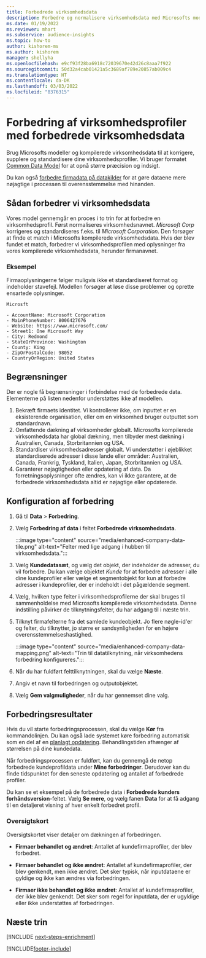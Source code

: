```yaml
---
title: Forbedrede virksomhedsdata
description: Forbedre og normalisere virksomhedsdata med Microsofts modeller.
ms.date: 01/19/2022
ms.reviewer: mhart
ms.subservice: audience-insights
ms.topic: how-to
author: kishorem-ms
ms.author: kishorem
manager: shellyha
ms.openlocfilehash: e9cf93f28ba6918c72039670e42d26c8aaa7f922
ms.sourcegitcommit: 50d32a4cab01421a5c3689af789e20857ab009c4
ms.translationtype: HT
ms.contentlocale: da-DK
ms.lasthandoff: 03/03/2022
ms.locfileid: "8376315"
---
```

# <a name="enrichment-of-company-profiles-with-enhanced-company-data"></a>Forbedring af virksomhedsprofiler med forbedrede virksomhedsdata

Brug Microsofts modeller og kompilerede virksomhedsdata til at korrigere, supplere og standardisere dine virksomhedsprofiler. Vi bruger formatet [Common Data Model](/common-data-model/schema/core/applicationcommon/account) for at opnå større præcision og indsigt.

Du kan også [forbedre firmadata på datakilder](data-sources-enrichment.md) for at gøre dataene mere nøjagtige i processen til overensstemmelse med hinanden. 

## <a name="how-we-enhance-company-data"></a>Sådan forbedrer vi virksomhedsdata

Vores model gennemgår en proces i to trin for at forbedre en virksomhedsprofil. Først normaliseres virksomhedsnavnet. *Microsoft Corp* korrigeres og standardiseres f.eks. til *Microsoft Corporation*. Den forsøger at finde et match i Microsofts kompilerede virksomhedsdata. Hvis der blev fundet et match, forbedrer vi virksomhedsprofilen med oplysninger fra vores kompilerede virksomhedsdata, herunder firmanavnet.


### <a name="example"></a>Eksempel

Firmaoplysningerne følger muligvis ikke et standardiseret format og indeholder stavefejl. Modellen forsøger at løse disse problemer og oprette ensartede oplysninger.

```Input
Microsft
```

```Output
- AccountName: Microsoft Corporation
- MainPhoneNumber: 8006427676
- Website: https://www.microsoft.com/
- Street1: One Microsoft Way
- City: Redmond
- StateOrProvince: Washington
- County: King
- ZipOrPostalCode: 98052
- CountryOrRegion: United States
```

## <a name="limitations"></a>Begrænsninger

Der er nogle få begrænsninger i forbindelse med de forbedrede data. Elementerne på listen nedenfor understøttes ikke af modellen.

1.  Bekræft firmaets identitet. Vi kontrollerer ikke, om inputtet er en eksisterende organisation, eller om en virksomhed bruger outputtet som standardnavn.
2.  Omfattende dækning af virksomheder globalt. Microsofts kompilerede virksomhedsdata har global dækning, men tilbyder mest dækning i Australien, Canada, Storbritannien og USA.
3.  Standardiser virksomhedsadresser globalt. Vi understøtter i øjeblikket standardiserede adresser i disse lande eller områder: Australien, Canada, Frankrig, Tyskland, Italien, Japan, Storbritannien og USA.
4.  Garanterer nøjagtigheden eller opdatering af data. Da forretningsoplysninger ofte ændres, kan vi ikke garantere, at de forbedrede virksomhedsdata altid er nøjagtige eller opdaterede.

## <a name="configure-the-enrichment"></a>Konfiguration af forbedring

1. Gå til **Data** > **Forbedring**.

1. Vælg **Forbedring af data** i feltet **Forbedrede virksomhedsdata**.

   :::image type="content" source="media/enhanced-company-data-tile.png" alt-text="Felter med lige adgang i hubben til virksomhedsdata.":::

1. Vælg **Kundedatasæt**, og vælg det objekt, der indeholder de adresser, du vil forbedre. Du kan vælge objektet *Kunde* for at forbedre adresser i alle dine kundeprofiler eller vælge et segmentobjekt for kun at forbedre adresser i kundeprofiler, der er indeholdt i det pågældende segment.

1. Vælg, hvilken type felter i virksomhedsprofilerne der skal bruges til sammenholdelse med Microsofts kompilerede virksomhedsdata. Denne indstilling påvirker de tilknytningsfelter, du har adgang til i næste trin.

1.  Tilknyt firmafelterne fra det samlede kundeobjekt. Jo flere nøgle-id'er og felter, du tilknytter, jo større er sandsynligheden for en højere overensstemmelseshastighed.

    :::image type="content" source="media/enhanced-company-data-mapping.png" alt-text="Trin til datatilknytning, når virksomhedens forbedring konfigureres.":::

1. Når du har fuldført felttilknytningen, skal du vælge **Næste**.

1. Angiv et navn til forbedringen og outputobjektet.

1. Vælg **Gem valgmuligheder**, når du har gennemset dine valg.

## <a name="enrichment-results"></a>Forbedringsresultater

Hvis du vil starte forbedringsprocessen, skal du vælge **Kør** fra kommandolinjen. Du kan også lade systemet køre forbedring automatisk som en del af en [planlagt opdatering](system.md#schedule-tab). Behandlingstiden afhænger af størrelsen på dine kundedata.

Når forbedringsprocessen er fuldført, kan du gennemgå de netop forbedrede kundeprofildata under **Mine forbedringer**. Derudover kan du finde tidspunktet for den seneste opdatering og antallet af forbedrede profiler.

Du kan se et eksempel på de forbedrede data i **Forbedrede kunders forhåndsversion**-feltet. Vælg **Se mere**, og vælg fanen **Data** for at få adgang til en detaljeret visning af hver enkelt forbedret profil.

### <a name="overview-card"></a>Oversigtskort

Oversigtskortet viser detaljer om dækningen af forbedringen. 

* **Firmaer behandlet og ændret**: Antallet af kundefirmaprofiler, der blev forbedret.

* **Firmaer behandlet og ikke ændret**: Antallet af kundefirmaprofiler, der blev genkendt, men ikke ændret. Det sker typisk, når inputdataene er gyldige og ikke kan ændres via forbedringen.

* **Firmaer ikke behandlet og ikke ændret**: Antallet af kundefirmaprofiler, der ikke blev genkendt. Det sker som regel for inputdata, der er ugyldige eller ikke understøttes af forbedringen.

## <a name="next-steps"></a>Næste trin

[!INCLUDE [next-steps-enrichment](../includes/next-steps-enrichment.md)]

[!INCLUDE[footer-include](../includes/footer-banner.md)]
